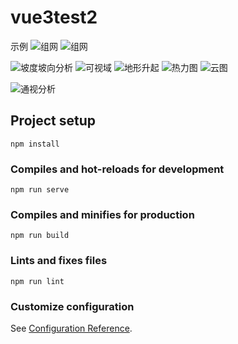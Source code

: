 # vue3test2
示例
![组网](https://github.com/Wangyifan213154/wyfDemo/assets/95286166/3b2d73b7-79ea-4289-bea9-2b7faeb34d51)
![组网](https://github.com/Wangyifan213154/wyfDemo/assets/95286166/d974990b-46c1-4bb7-8cd3-040e13243377)

![坡度坡向分析](https://github.com/Wangyifan213154/wyfDemo/assets/95286166/29b56789-7ec6-4064-9901-03eb46b56015)
![可视域](https://github.com/Wangyifan213154/wyfDemo/assets/95286166/8b6323e9-5d8f-4172-bd9a-c0732446220b)
![地形升起](https://github.com/Wangyifan213154/wyfDemo/assets/95286166/08ee81c2-77ab-40f7-a98b-087fb0146f62)
![热力图](https://github.com/Wangyifan213154/wyfDemo/assets/95286166/8337356a-3ea8-42bb-ac6e-7df97f2848e1)
![云图](https://github.com/Wangyifan213154/wyfDemo/assets/95286166/db2acc1b-bb84-4279-a036-78f5af4ad732)

![通视分析](https://github.com/Wangyifan213154/wyfDemo/assets/95286166/c7926c5b-ac8e-48da-ae89-bcbfa30fdca9)


## Project setup

```
npm install
```

### Compiles and hot-reloads for development

```
npm run serve
```

### Compiles and minifies for production

```
npm run build
```

### Lints and fixes files

```
npm run lint
```

### Customize configuration

See [Configuration Reference](https://cli.vuejs.org/config/).

```


```
